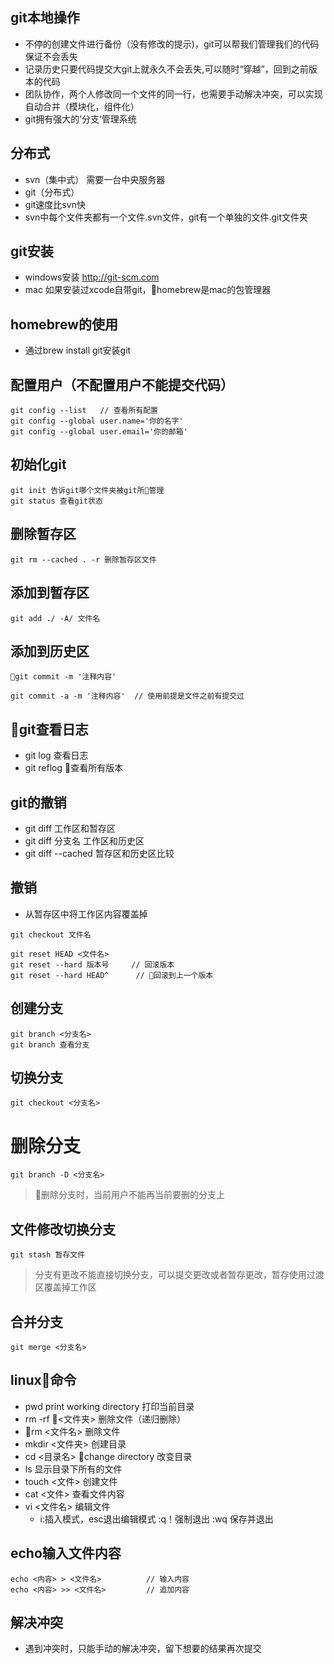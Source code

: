 ## git本地操作
- 不停的创建文件进行备份（没有修改的提示)，git可以帮我们管理我们的代码保证不会丢失
- 记录历史只要代码提交大git上就永久不会丢失,可以随时“穿越”，回到之前版本的代码
- 团队协作，两个人修改同一个文件的同一行，也需要手动解决冲突，可以实现自动合并（模块化，组件化）
- git拥有强大的’分支‘管理系统

## 分布式
- svn（集中式） 需要一台中央服务器
- git（分布式）
- git速度比svn快
- svn中每个文件夹都有一个文件.svn文件，git有一个单独的文件.git文件夹


## git安装
- windows安装 http://git-scm.com
- mac 如果安装过xcode自带git，homebrew是mac的包管理器

## homebrew的使用
- 通过brew install git安装git

## 配置用户（不配置用户不能提交代码）
```
git config --list   // 查看所有配置
git config --global user.name='你的名字'
git config --global user.email='你的邮箱'
```

## 初始化git
```
git init 告诉git哪个文件夹被git所管理
git status 查看git状态
```

## 删除暂存区
```
git rm --cached . -r 删除暂存区文件
```

## 添加到暂存区
```
git add ./ -A/ 文件名
```
## 添加到历史区
```
git commit -m '注释内容'
```
```
git commit -a -m '注释内容'  // 使用前提是文件之前有提交过
```

## git查看日志
- git log   查看日志
- git reflog  查看所有版本

## git的撤销
- git diff 工作区和暂存区
- git diff 分支名      工作区和历史区
- git diff --cached     暂存区和历史区比较

## 撤销
- 从暂存区中将工作区内容覆盖掉
```
git checkout 文件名
```
```
git reset HEAD <文件名>
git reset --hard 版本号     // 回滚版本
git reset --hard HEAD^      // 回滚到上一个版本
```

## 创建分支
```
git branch <分支名>
git branch 查看分支
```

## 切换分支
```
git checkout <分支名>
```

# 删除分支
```
git branch -D <分支名>
```
> 删除分支时，当前用户不能再当前要删的分支上

## 文件修改切换分支
```
git stash 暂存文件
```
> 分支有更改不能直接切换分支，可以提交更改或者暂存更改，暂存使用过渡区覆盖掉工作区

## 合并分支
```
git merge <分支名>
```

## linux命令
- pwd print working directory 打印当前目录
- rm -rf <文件夹> 删除文件（递归删除）
- rm <文件名> 删除文件
- mkdir <文件夹> 创建目录
- cd <目录名> change directory 改变目录
- ls 显示目录下所有的文件
- touch <文件> 创建文件
- cat <文件> 查看文件内容
- vi <文件名> 编辑文件
    - i:插入模式，esc退出编辑模式 :q！强制退出
    :wq 保存并退出


## echo输入文件内容
```
echo <内容> > <文件名>          // 输入内容
echo <内容> >> <文件名>         // 追加内容
```

## 解决冲突
- 遇到冲突时，只能手动的解决冲突，留下想要的结果再次提交